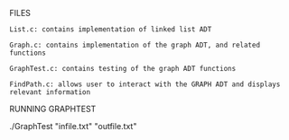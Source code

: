 FILES

    List.c: contains implementation of linked list ADT
    
    Graph.c: contains implementation of the graph ADT, and related functions
    
    GraphTest.c: contains testing of the graph ADT functions
    
    FindPath.c: allows user to interact with the GRAPH ADT and displays relevant information

RUNNING GRAPHTEST

  ./GraphTest "infile.txt" "outfile.txt"
